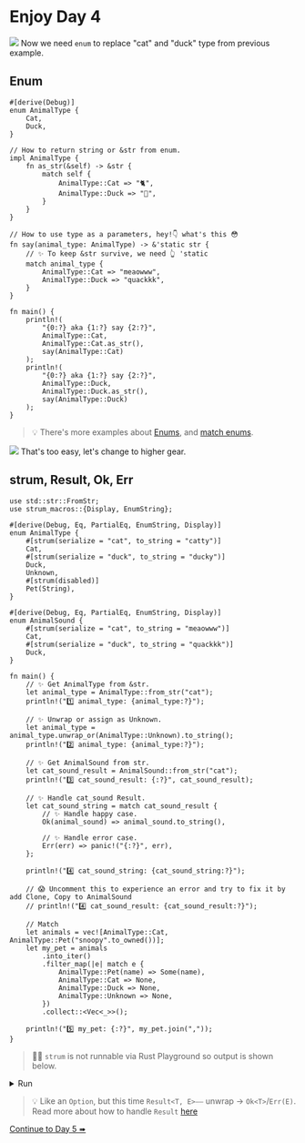 # Enjoy Day 4

![](/assets/kat.png) Now we need `enum` to replace "cat" and "duck" type from previous example.

## Enum

```rust,editable
#[derive(Debug)]
enum AnimalType {
    Cat,
    Duck,
}

// How to return string or &str from enum.
impl AnimalType {
    fn as_str(&self) -> &str {
        match self {
            AnimalType::Cat => "🐈",
            AnimalType::Duck => "🐥",
        }
    }
}

// How to use type as a parameters, hey!👇 what's this 😳
fn say(animal_type: AnimalType) -> &'static str {
    // ✨ To keep &str survive, we need 👆 'static
    match animal_type {
        AnimalType::Cat => "meaowww",
        AnimalType::Duck => "quackkk",
    }
}

fn main() {
    println!(
        "{0:?} aka {1:?} say {2:?}",
        AnimalType::Cat,
        AnimalType::Cat.as_str(),
        say(AnimalType::Cat)
    );
    println!(
        "{0:?} aka {1:?} say {2:?}",
        AnimalType::Duck,
        AnimalType::Duck.as_str(),
        say(AnimalType::Duck)
    );
}
```

> 💡 There's more examples about [Enums](https://doc.rust-lang.org/rust-by-example/custom_types/enum.html), and [match enums](https://doc.rust-lang.org/rust-by-example/flow_control/match/destructuring/destructure_enum.html).

![](/assets/kat.png) That's too easy, let's change to higher gear.

## strum, Result, Ok, Err

```rust,editable
use std::str::FromStr;
use strum_macros::{Display, EnumString};

#[derive(Debug, Eq, PartialEq, EnumString, Display)]
enum AnimalType {
    #[strum(serialize = "cat", to_string = "catty")]
    Cat,
    #[strum(serialize = "duck", to_string = "ducky")]
    Duck,
    Unknown,
    #[strum(disabled)]
    Pet(String),
}

#[derive(Debug, Eq, PartialEq, EnumString, Display)]
enum AnimalSound {
    #[strum(serialize = "cat", to_string = "meaowww")]
    Cat,
    #[strum(serialize = "duck", to_string = "quackkk")]
    Duck,
}

fn main() {
    // ✨ Get AnimalType from &str.
    let animal_type = AnimalType::from_str("cat");
    println!("1️⃣ animal_type: {animal_type:?}");

    // ✨ Unwrap or assign as Unknown.
    let animal_type = animal_type.unwrap_or(AnimalType::Unknown).to_string();
    println!("2️⃣ animal_type: {animal_type:?}");

    // ✨ Get AnimalSound from str.
    let cat_sound_result = AnimalSound::from_str("cat");
    println!("3️⃣ cat_sound_result: {:?}", cat_sound_result);

    // ✨ Handle cat_sound Result.
    let cat_sound_string = match cat_sound_result {
        // ✨ Handle happy case.
        Ok(animal_sound) => animal_sound.to_string(),

        // ✨ Handle error case.
        Err(err) => panic!("{:?}", err),
    };

    println!("4️⃣ cat_sound_string: {cat_sound_string:?}");

    // 😱 Uncomment this to experience an error and try to fix it by add Clone, Copy to AnimalSound
    // println!("4️⃣ cat_sound_result: {cat_sound_result:?}");

    // Match
    let animals = vec![AnimalType::Cat, AnimalType::Pet("snoopy".to_owned())];
    let my_pet = animals
        .into_iter()
        .filter_map(|e| match e {
            AnimalType::Pet(name) => Some(name),
            AnimalType::Cat => None,
            AnimalType::Duck => None,
            AnimalType::Unknown => None,
        })
        .collect::<Vec<_>>();

    println!("5️⃣ my_pet: {:?}", my_pet.join(","));
}
```

> 🤷‍♂️ `strum` is not runnable via Rust Playground so output is shown below.

<details>
<summary>Run</summary>

```
1️⃣ animal_type: Ok(Cat)
2️⃣ animal_type: "catty"
3️⃣ cat_sound_result: Ok(Cat)
4️⃣ cat_sound_string: "meaowww"
5️⃣ my_pet: "snoopy"
```

</details>

> 💡 Like an `Option`, but this time `Result<T, E>`⎯⎯ unwrap → `Ok<T>`/`Err(E)`.  
> Read more about how to handle `Result` [here](https://doc.rust-lang.org/rust-by-example/error/result.html)

[Continue to Day 5 ➠](./enjoy5.md)
